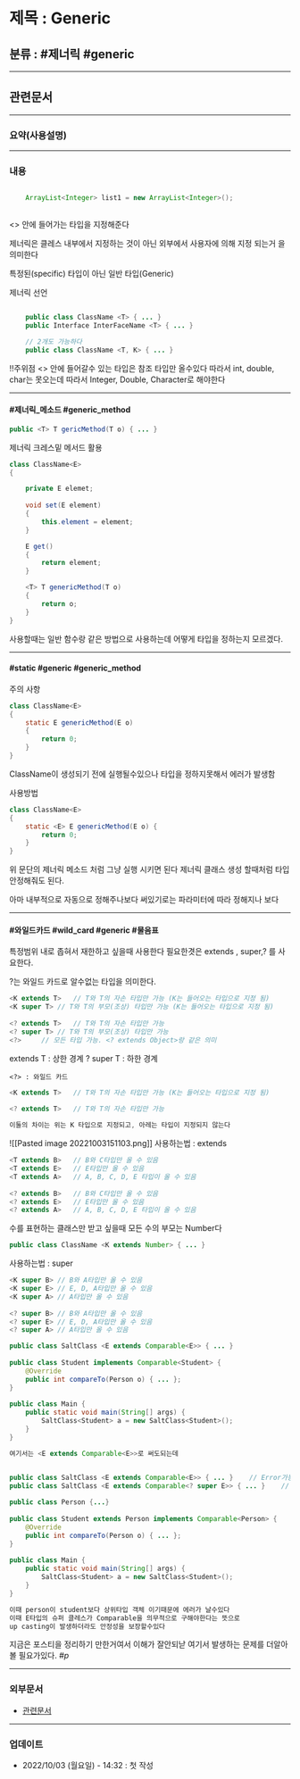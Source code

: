 # 제목 : Generic

## 분류 : #제너릭 #generic

---
## 관련문서

----
### 요약(사용설명)

---
### 내용
```Java

	ArrayList<Integer> list1 = new ArrayList<Integer>();
	
```
<>  안에 들어가는 타입을 지정해준다

제너릭은 클레스 내부에서 지정하는 것이 아닌 외부에서 사용자에 의해 지정 되는거
을 의미한다

특정된(specific) 타입이 아닌 일반 타입(Generic)

제너릭 선언
```Java

	public class ClassName <T> { ... }
	public Interface InterFaceName <T> { ... }

	// 2개도 가능하다
	public class ClassName <T, K> { ... }

```

!!주위점 <> 안에 들어갈수 있는 타입은 참조 타입만 올수있다
따라서 int, double, char는 못오는데
따라서 Integer, Double, Character로 해야한다

----
#### #제너릭_메소드 #generic_method
```Java
public <T> T gericMethod(T o) { ... }
```

제너릭 크레스밑 메서드 활용
```Java
class ClassName<E>
{

	private E elemet;
	
	void set(E element)
	{
		this.element = element;
	}

	E get()
	{
		return element;
	}

	<T> T genericMethod(T o)
	{
		return o;
	}
}
```
사용할때는 일반 함수랑 같은 방법으로 사용하는데 어떻게 타입을 정하는지
모르겠다.

----
#### #static #generic  #generic_method 
주의 사항
```Java
class ClassName<E> 
{
	static E genericMethod(E o)
	{
		return 0;
	}
}
```
ClassName이 생성되기 전에 실행될수있으나 타입을 정하지못해서 에러가 발생함

사용방법
```Java
class ClassName<E>
{
	static <E> E genericMethod(E o) {
		return 0;
	}
}
```
위 문단의 제너릭 메소드 처럼 그냥 실행 시키면 된다
제너릭 클래스 생성 할때처럼 타입 안정해줘도 된다.

아마 내부적으로 자동으로 정해주나보다
써있기로는 파라미터에 따라 정해지나 보다

----
#### #와일드카드 #wild_card #generic #물음표
특정범위 내로 좁혀서 재한하고 싶을때 사용한다
필요한겻은 extends , super,? 를 사요한다.

?는 와일드 카드로  알수없는 타입을 의미한다.

```Java
<K extends T>	// T와 T의 자손 타입만 가능 (K는 들어오는 타입으로 지정 됨)
<K super T>	// T와 T의 부모(조상) 타입만 가능 (K는 들어오는 타입으로 지정 됨)
 
<? extends T>	// T와 T의 자손 타입만 가능
<? super T>	// T와 T의 부모(조상) 타입만 가능
<?>		// 모든 타입 가능. <? extends Object>랑 같은 의미
```
extends T : 상한 경계
? super T : 하한 경계
```
<?> : 와일드 카드
```

```Java
<K extends T>	// T와 T의 자손 타입만 가능 (K는 들어오는 타입으로 지정 됨)
 
<? extends T>	// T와 T의 자손 타입만 가능

이둘의 차이는 위는 K 타입으로 지정되고, 아레는 타입이 지정되지 않는다

```

![[Pasted image 20221003151103.png]]
사용하는법 : extends
```Java
<T extends B>	// B와 C타입만 올 수 있음
<T extends E>	// E타입만 올 수 있음
<T extends A>	// A, B, C, D, E 타입이 올 수 있음
 
<? extends B>	// B와 C타입만 올 수 있음
<? extends E>	// E타입만 올 수 있음
<? extends A>	// A, B, C, D, E 타입이 올 수 있음
```

수를 표현하는 클래스만 받고 싶을때
모든 수의 부모는 Number다
```Java
public class ClassName <K extends Number> { ... }
```

사용하는법 : super

```Java
<K super B>	// B와 A타입만 올 수 있음
<K super E>	// E, D, A타입만 올 수 있음
<K super A>	// A타입만 올 수 있음
 
<? super B>	// B와 A타입만 올 수 있음
<? super E>	// E, D, A타입만 올 수 있음
<? super A>	// A타입만 올 수 있음
```

```Java
public class SaltClass <E extends Comparable<E>> { ... }
 
public class Student implements Comparable<Student> {
	@Override
	public int compareTo(Person o) { ... };
}
 
public class Main {
	public static void main(String[] args) {
		SaltClass<Student> a = new SaltClass<Student>();
	}
}

여기서는 <E extends Comparable<E>>로 써도되는데

```
```Java

public class SaltClass <E extends Comparable<E>> { ... }	// Error가능성 있음
public class SaltClass <E extends Comparable<? super E>> { ... }	// 안전성이 높음
 
public class Person {...}
 
public class Student extends Person implements Comparable<Person> {
	@Override
	public int compareTo(Person o) { ... };
}
 
public class Main {
	public static void main(String[] args) {
		SaltClass<Student> a = new SaltClass<Student>();
	}
}

이때 person이 student보다 상위타입 객체 이기때문에 에러가 날수있다
이때 E타입의 슈퍼 클레스가 Comparable을 의무적으로 구해야한다는 뜻으로
up casting이 발생하더라도 안정성을 보장할수있다
```
지금은 포스티을 정리하기 만한거여서 이해가 잘안되낟
여기서 발생하는 문제를 더알아볼 필요가있다. #_p_


----
### 외부문서
- [관련문서](https://st-lab.tistory.com/153)

----
### 업데이트
-  2022/10/03 (월요일) - 14:32 : 첫 작성